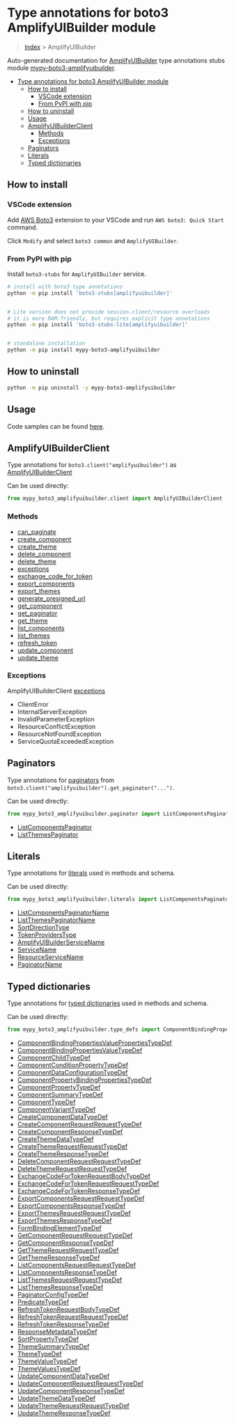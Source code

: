 <a id="type-annotations-for-boto3-amplifyuibuilder-module"></a>

# Type annotations for boto3 AmplifyUIBuilder module

> [Index](..) > AmplifyUIBuilder

Auto-generated documentation for
[AmplifyUIBuilder](https://boto3.amazonaws.com/v1/documentation/api/latest/reference/services/amplifyuibuilder.html#AmplifyUIBuilder)
type annotations stubs module
[mypy-boto3-amplifyuibuilder](https://pypi.org/project/mypy-boto3-amplifyuibuilder/).

- [Type annotations for boto3 AmplifyUIBuilder module](#type-annotations-for-boto3-amplifyuibuilder-module)
  - [How to install](#how-to-install)
    - [VSCode extension](#vscode-extension)
    - [From PyPI with pip](#from-pypi-with-pip)
  - [How to uninstall](#how-to-uninstall)
  - [Usage](#usage)
  - [AmplifyUIBuilderClient](#amplifyuibuilderclient)
    - [Methods](#methods)
    - [Exceptions](#exceptions)
  - [Paginators](#paginators)
  - [Literals](#literals)
  - [Typed dictionaries](#typed-dictionaries)

<a id="how-to-install"></a>

## How to install

<a id="vscode-extension"></a>

### VSCode extension

Add
[AWS Boto3](https://marketplace.visualstudio.com/items?itemName=Boto3typed.boto3-ide)
extension to your VSCode and run `AWS boto3: Quick Start` command.

Click `Modify` and select `boto3 common` and `AmplifyUIBuilder`.

<a id="from-pypi-with-pip"></a>

### From PyPI with pip

Install `boto3-stubs` for `AmplifyUIBuilder` service.

```bash
# install with boto3 type annotations
python -m pip install 'boto3-stubs[amplifyuibuilder]'


# Lite version does not provide session.client/resource overloads
# it is more RAM-friendly, but requires explicit type annotations
python -m pip install 'boto3-stubs-lite[amplifyuibuilder]'


# standalone installation
python -m pip install mypy-boto3-amplifyuibuilder
```

<a id="how-to-uninstall"></a>

## How to uninstall

```bash
python -m pip uninstall -y mypy-boto3-amplifyuibuilder
```

<a id="usage"></a>

## Usage

Code samples can be found [here](./usage.md).

<a id="amplifyuibuilderclient"></a>

## AmplifyUIBuilderClient

Type annotations for `boto3.client("amplifyuibuilder")` as
[AmplifyUIBuilderClient](./client.md)

Can be used directly:

```python
from mypy_boto3_amplifyuibuilder.client import AmplifyUIBuilderClient
```

<a id="methods"></a>

### Methods

- [can_paginate](./client.md#can_paginate)
- [create_component](./client.md#create_component)
- [create_theme](./client.md#create_theme)
- [delete_component](./client.md#delete_component)
- [delete_theme](./client.md#delete_theme)
- [exceptions](./client.md#exceptions)
- [exchange_code_for_token](./client.md#exchange_code_for_token)
- [export_components](./client.md#export_components)
- [export_themes](./client.md#export_themes)
- [generate_presigned_url](./client.md#generate_presigned_url)
- [get_component](./client.md#get_component)
- [get_paginator](./client.md#get_paginator)
- [get_theme](./client.md#get_theme)
- [list_components](./client.md#list_components)
- [list_themes](./client.md#list_themes)
- [refresh_token](./client.md#refresh_token)
- [update_component](./client.md#update_component)
- [update_theme](./client.md#update_theme)

<a id="exceptions"></a>

### Exceptions

AmplifyUIBuilderClient [exceptions](./client.md#exceptions)

- ClientError
- InternalServerException
- InvalidParameterException
- ResourceConflictException
- ResourceNotFoundException
- ServiceQuotaExceededException

<a id="paginators"></a>

## Paginators

Type annotations for [paginators](./paginators.md) from
`boto3.client("amplifyuibuilder").get_paginator("...")`.

Can be used directly:

```python
from mypy_boto3_amplifyuibuilder.paginator import ListComponentsPaginator, ...
```

- [ListComponentsPaginator](./paginators.md#listcomponentspaginator)
- [ListThemesPaginator](./paginators.md#listthemespaginator)

<a id="literals"></a>

## Literals

Type annotations for [literals](./literals.md) used in methods and schema.

Can be used directly:

```python
from mypy_boto3_amplifyuibuilder.literals import ListComponentsPaginatorName, ...
```

- [ListComponentsPaginatorName](./literals.md#listcomponentspaginatorname)
- [ListThemesPaginatorName](./literals.md#listthemespaginatorname)
- [SortDirectionType](./literals.md#sortdirectiontype)
- [TokenProvidersType](./literals.md#tokenproviderstype)
- [AmplifyUIBuilderServiceName](./literals.md#amplifyuibuilderservicename)
- [ServiceName](./literals.md#servicename)
- [ResourceServiceName](./literals.md#resourceservicename)
- [PaginatorName](./literals.md#paginatorname)

<a id="typed-dictionaries"></a>

## Typed dictionaries

Type annotations for [typed dictionaries](./type_defs.md) used in methods and
schema.

Can be used directly:

```python
from mypy_boto3_amplifyuibuilder.type_defs import ComponentBindingPropertiesValuePropertiesTypeDef, ...
```

- [ComponentBindingPropertiesValuePropertiesTypeDef](./type_defs.md#componentbindingpropertiesvaluepropertiestypedef)
- [ComponentBindingPropertiesValueTypeDef](./type_defs.md#componentbindingpropertiesvaluetypedef)
- [ComponentChildTypeDef](./type_defs.md#componentchildtypedef)
- [ComponentConditionPropertyTypeDef](./type_defs.md#componentconditionpropertytypedef)
- [ComponentDataConfigurationTypeDef](./type_defs.md#componentdataconfigurationtypedef)
- [ComponentPropertyBindingPropertiesTypeDef](./type_defs.md#componentpropertybindingpropertiestypedef)
- [ComponentPropertyTypeDef](./type_defs.md#componentpropertytypedef)
- [ComponentSummaryTypeDef](./type_defs.md#componentsummarytypedef)
- [ComponentTypeDef](./type_defs.md#componenttypedef)
- [ComponentVariantTypeDef](./type_defs.md#componentvarianttypedef)
- [CreateComponentDataTypeDef](./type_defs.md#createcomponentdatatypedef)
- [CreateComponentRequestRequestTypeDef](./type_defs.md#createcomponentrequestrequesttypedef)
- [CreateComponentResponseTypeDef](./type_defs.md#createcomponentresponsetypedef)
- [CreateThemeDataTypeDef](./type_defs.md#createthemedatatypedef)
- [CreateThemeRequestRequestTypeDef](./type_defs.md#createthemerequestrequesttypedef)
- [CreateThemeResponseTypeDef](./type_defs.md#createthemeresponsetypedef)
- [DeleteComponentRequestRequestTypeDef](./type_defs.md#deletecomponentrequestrequesttypedef)
- [DeleteThemeRequestRequestTypeDef](./type_defs.md#deletethemerequestrequesttypedef)
- [ExchangeCodeForTokenRequestBodyTypeDef](./type_defs.md#exchangecodefortokenrequestbodytypedef)
- [ExchangeCodeForTokenRequestRequestTypeDef](./type_defs.md#exchangecodefortokenrequestrequesttypedef)
- [ExchangeCodeForTokenResponseTypeDef](./type_defs.md#exchangecodefortokenresponsetypedef)
- [ExportComponentsRequestRequestTypeDef](./type_defs.md#exportcomponentsrequestrequesttypedef)
- [ExportComponentsResponseTypeDef](./type_defs.md#exportcomponentsresponsetypedef)
- [ExportThemesRequestRequestTypeDef](./type_defs.md#exportthemesrequestrequesttypedef)
- [ExportThemesResponseTypeDef](./type_defs.md#exportthemesresponsetypedef)
- [FormBindingElementTypeDef](./type_defs.md#formbindingelementtypedef)
- [GetComponentRequestRequestTypeDef](./type_defs.md#getcomponentrequestrequesttypedef)
- [GetComponentResponseTypeDef](./type_defs.md#getcomponentresponsetypedef)
- [GetThemeRequestRequestTypeDef](./type_defs.md#getthemerequestrequesttypedef)
- [GetThemeResponseTypeDef](./type_defs.md#getthemeresponsetypedef)
- [ListComponentsRequestRequestTypeDef](./type_defs.md#listcomponentsrequestrequesttypedef)
- [ListComponentsResponseTypeDef](./type_defs.md#listcomponentsresponsetypedef)
- [ListThemesRequestRequestTypeDef](./type_defs.md#listthemesrequestrequesttypedef)
- [ListThemesResponseTypeDef](./type_defs.md#listthemesresponsetypedef)
- [PaginatorConfigTypeDef](./type_defs.md#paginatorconfigtypedef)
- [PredicateTypeDef](./type_defs.md#predicatetypedef)
- [RefreshTokenRequestBodyTypeDef](./type_defs.md#refreshtokenrequestbodytypedef)
- [RefreshTokenRequestRequestTypeDef](./type_defs.md#refreshtokenrequestrequesttypedef)
- [RefreshTokenResponseTypeDef](./type_defs.md#refreshtokenresponsetypedef)
- [ResponseMetadataTypeDef](./type_defs.md#responsemetadatatypedef)
- [SortPropertyTypeDef](./type_defs.md#sortpropertytypedef)
- [ThemeSummaryTypeDef](./type_defs.md#themesummarytypedef)
- [ThemeTypeDef](./type_defs.md#themetypedef)
- [ThemeValueTypeDef](./type_defs.md#themevaluetypedef)
- [ThemeValuesTypeDef](./type_defs.md#themevaluestypedef)
- [UpdateComponentDataTypeDef](./type_defs.md#updatecomponentdatatypedef)
- [UpdateComponentRequestRequestTypeDef](./type_defs.md#updatecomponentrequestrequesttypedef)
- [UpdateComponentResponseTypeDef](./type_defs.md#updatecomponentresponsetypedef)
- [UpdateThemeDataTypeDef](./type_defs.md#updatethemedatatypedef)
- [UpdateThemeRequestRequestTypeDef](./type_defs.md#updatethemerequestrequesttypedef)
- [UpdateThemeResponseTypeDef](./type_defs.md#updatethemeresponsetypedef)
